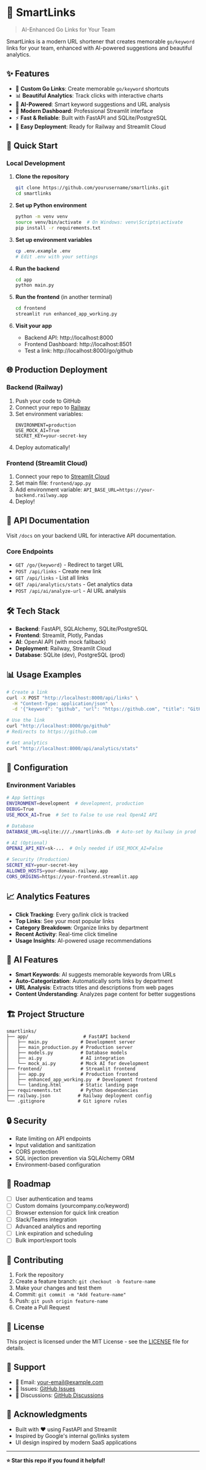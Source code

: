 # 🔗 SmartLinks

> AI-Enhanced Go Links for Your Team

SmartLinks is a modern URL shortener that creates memorable `go/keyword` links for your team, enhanced with AI-powered suggestions and beautiful analytics.

## ✨ Features

- 🔗 **Custom Go Links**: Create memorable `go/keyword` shortcuts
- 📊 **Beautiful Analytics**: Track clicks with interactive charts
- 🤖 **AI-Powered**: Smart keyword suggestions and URL analysis
- 🎨 **Modern Dashboard**: Professional Streamlit interface
- ⚡ **Fast & Reliable**: Built with FastAPI and SQLite/PostgreSQL
- 🚀 **Easy Deployment**: Ready for Railway and Streamlit Cloud

## 🚀 Quick Start

### Local Development

1. **Clone the repository**
   ```bash
   git clone https://github.com/yourusername/smartlinks.git
   cd smartlinks
   ```

2. **Set up Python environment**
   ```bash
   python -m venv venv
   source venv/bin/activate  # On Windows: venv\Scripts\activate
   pip install -r requirements.txt
   ```

3. **Set up environment variables**
   ```bash
   cp .env.example .env
   # Edit .env with your settings
   ```

4. **Run the backend**
   ```bash
   cd app
   python main.py
   ```

5. **Run the frontend** (in another terminal)
   ```bash
   cd frontend
   streamlit run enhanced_app_working.py
   ```

6. **Visit your app**
   - Backend API: http://localhost:8000
   - Frontend Dashboard: http://localhost:8501
   - Test a link: http://localhost:8000/go/github

## 🌐 Production Deployment

### Backend (Railway)

1. Push your code to GitHub
2. Connect your repo to [Railway](https://railway.app)
3. Set environment variables:
   ```
   ENVIRONMENT=production
   USE_MOCK_AI=True
   SECRET_KEY=your-secret-key
   ```
4. Deploy automatically!

### Frontend (Streamlit Cloud)

1. Connect your repo to [Streamlit Cloud](https://streamlit.io/cloud)
2. Set main file: `frontend/app.py`
3. Add environment variable: `API_BASE_URL=https://your-backend.railway.app`
4. Deploy!

## 📖 API Documentation

Visit `/docs` on your backend URL for interactive API documentation.

### Core Endpoints

- `GET /go/{keyword}` - Redirect to target URL
- `POST /api/links` - Create new link
- `GET /api/links` - List all links
- `GET /api/analytics/stats` - Get analytics data
- `POST /api/ai/analyze-url` - AI URL analysis

## 🛠️ Tech Stack

- **Backend**: FastAPI, SQLAlchemy, SQLite/PostgreSQL
- **Frontend**: Streamlit, Plotly, Pandas
- **AI**: OpenAI API (with mock fallback)
- **Deployment**: Railway, Streamlit Cloud
- **Database**: SQLite (dev), PostgreSQL (prod)

## 📊 Usage Examples

```bash
# Create a link
curl -X POST "http://localhost:8000/api/links" \
  -H "Content-Type: application/json" \
  -d '{"keyword": "github", "url": "https://github.com", "title": "GitHub"}'

# Use the link
curl "http://localhost:8000/go/github"
# Redirects to https://github.com

# Get analytics
curl "http://localhost:8000/api/analytics/stats"
```

## 🔧 Configuration

### Environment Variables

```bash
# App Settings
ENVIRONMENT=development  # development, production
DEBUG=True
USE_MOCK_AI=True  # Set to False to use real OpenAI API

# Database
DATABASE_URL=sqlite:///./smartlinks.db  # Auto-set by Railway in prod

# AI (Optional)
OPENAI_API_KEY=sk-...  # Only needed if USE_MOCK_AI=False

# Security (Production)
SECRET_KEY=your-secret-key
ALLOWED_HOSTS=your-domain.railway.app
CORS_ORIGINS=https://your-frontend.streamlit.app
```

## 📈 Analytics Features

- **Click Tracking**: Every go/link click is tracked
- **Top Links**: See your most popular links
- **Category Breakdown**: Organize links by department
- **Recent Activity**: Real-time click timeline
- **Usage Insights**: AI-powered usage recommendations

## 🤖 AI Features

- **Smart Keywords**: AI suggests memorable keywords from URLs
- **Auto-Categorization**: Automatically sorts links by department
- **URL Analysis**: Extracts titles and descriptions from web pages
- **Content Understanding**: Analyzes page content for better suggestions

## 🏗️ Project Structure

```
smartlinks/
├── app/                    # FastAPI backend
│   ├── main.py            # Development server
│   ├── main_production.py # Production server
│   ├── models.py          # Database models
│   ├── ai.py              # AI integration
│   └── mock_ai.py         # Mock AI for development
├── frontend/              # Streamlit frontend
│   ├── app.py             # Production frontend
│   ├── enhanced_app_working.py  # Development frontend
│   └── landing.html       # Static landing page
├── requirements.txt       # Python dependencies
├── railway.json          # Railway deployment config
└── .gitignore            # Git ignore rules
```

## 🔒 Security

- Rate limiting on API endpoints
- Input validation and sanitization
- CORS protection
- SQL injection prevention via SQLAlchemy ORM
- Environment-based configuration

## 🎯 Roadmap

- [ ] User authentication and teams
- [ ] Custom domains (yourcompany.co/keyword)
- [ ] Browser extension for quick link creation
- [ ] Slack/Teams integration
- [ ] Advanced analytics and reporting
- [ ] Link expiration and scheduling
- [ ] Bulk import/export tools

## 🤝 Contributing

1. Fork the repository
2. Create a feature branch: `git checkout -b feature-name`
3. Make your changes and test them
4. Commit: `git commit -m "Add feature-name"`
5. Push: `git push origin feature-name`
6. Create a Pull Request

## 📄 License

This project is licensed under the MIT License - see the [LICENSE](LICENSE) file for details.

## 💬 Support

- 📧 Email: your-email@example.com
- 🐛 Issues: [GitHub Issues](https://github.com/yourusername/smartlinks/issues)
- 💬 Discussions: [GitHub Discussions](https://github.com/yourusername/smartlinks/discussions)

## 🙏 Acknowledgments

- Built with ❤️ using FastAPI and Streamlit
- Inspired by Google's internal go/links system
- UI design inspired by modern SaaS applications

---

**⭐ Star this repo if you found it helpful!**